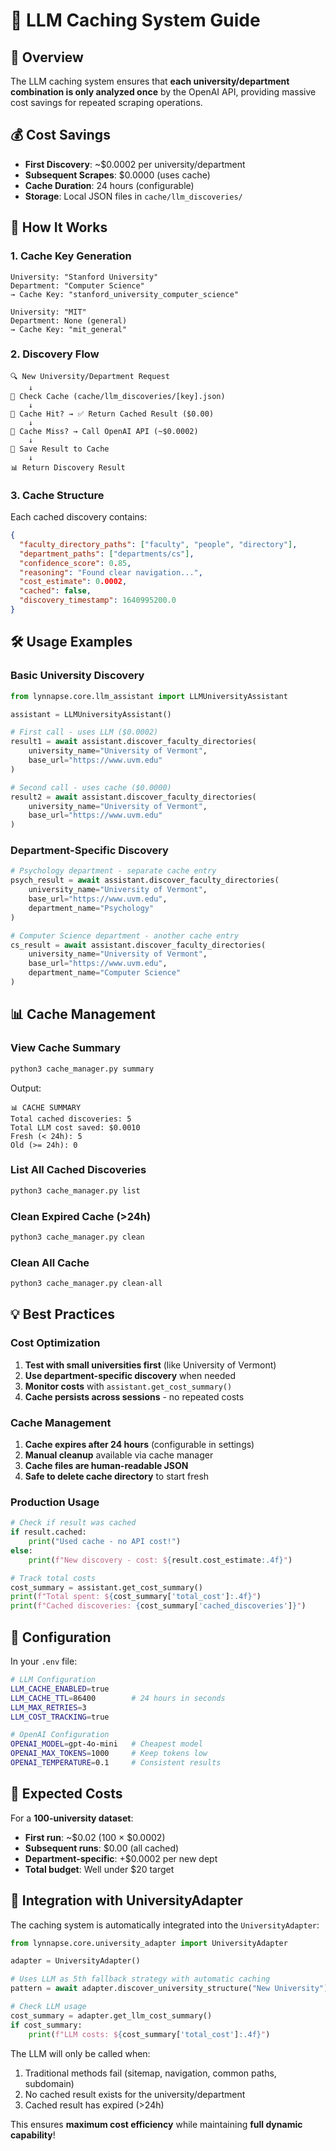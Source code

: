 # 🧠 LLM Caching System Guide

## 🎯 **Overview**

The LLM caching system ensures that **each university/department combination is only analyzed once** by the OpenAI API, providing massive cost savings for repeated scraping operations.

## 💰 **Cost Savings**

- **First Discovery**: ~$0.0002 per university/department
- **Subsequent Scrapes**: $0.0000 (uses cache)
- **Cache Duration**: 24 hours (configurable)
- **Storage**: Local JSON files in `cache/llm_discoveries/`

## 🔄 **How It Works**

### 1. **Cache Key Generation**
```
University: "Stanford University" 
Department: "Computer Science"
→ Cache Key: "stanford_university_computer_science"

University: "MIT"
Department: None (general)  
→ Cache Key: "mit_general"
```

### 2. **Discovery Flow**
```
🔍 New University/Department Request
    ↓
📂 Check Cache (cache/llm_discoveries/[key].json)
    ↓
🎯 Cache Hit? → ✅ Return Cached Result ($0.00)
    ↓
🤖 Cache Miss? → Call OpenAI API (~$0.0002)
    ↓
💾 Save Result to Cache
    ↓
📊 Return Discovery Result
```

### 3. **Cache Structure**
Each cached discovery contains:
```json
{
  "faculty_directory_paths": ["faculty", "people", "directory"],
  "department_paths": ["departments/cs"],
  "confidence_score": 0.85,
  "reasoning": "Found clear navigation...",
  "cost_estimate": 0.0002,
  "cached": false,
  "discovery_timestamp": 1640995200.0
}
```

## 🛠️ **Usage Examples**

### **Basic University Discovery**
```python
from lynnapse.core.llm_assistant import LLMUniversityAssistant

assistant = LLMUniversityAssistant()

# First call - uses LLM ($0.0002)
result1 = await assistant.discover_faculty_directories(
    university_name="University of Vermont",
    base_url="https://www.uvm.edu"
)

# Second call - uses cache ($0.0000)
result2 = await assistant.discover_faculty_directories(
    university_name="University of Vermont", 
    base_url="https://www.uvm.edu"
)
```

### **Department-Specific Discovery**
```python
# Psychology department - separate cache entry
psych_result = await assistant.discover_faculty_directories(
    university_name="University of Vermont",
    base_url="https://www.uvm.edu",
    department_name="Psychology"
)

# Computer Science department - another cache entry  
cs_result = await assistant.discover_faculty_directories(
    university_name="University of Vermont",
    base_url="https://www.uvm.edu",
    department_name="Computer Science"
)
```

## 📊 **Cache Management**

### **View Cache Summary**
```bash
python3 cache_manager.py summary
```
Output:
```
📊 CACHE SUMMARY
Total cached discoveries: 5
Total LLM cost saved: $0.0010
Fresh (< 24h): 5
Old (>= 24h): 0
```

### **List All Cached Discoveries**
```bash
python3 cache_manager.py list
```

### **Clean Expired Cache (>24h)**
```bash
python3 cache_manager.py clean
```

### **Clean All Cache**
```bash
python3 cache_manager.py clean-all
```

## 💡 **Best Practices**

### **Cost Optimization**
1. **Test with small universities first** (like University of Vermont)
2. **Use department-specific discovery** when needed
3. **Monitor costs** with `assistant.get_cost_summary()`
4. **Cache persists across sessions** - no repeated costs

### **Cache Management**
1. **Cache expires after 24 hours** (configurable in settings)
2. **Manual cleanup** available via cache manager
3. **Cache files are human-readable JSON**
4. **Safe to delete cache directory** to start fresh

### **Production Usage**
```python
# Check if result was cached
if result.cached:
    print("Used cache - no API cost!")
else:
    print(f"New discovery - cost: ${result.cost_estimate:.4f}")

# Track total costs
cost_summary = assistant.get_cost_summary()
print(f"Total spent: ${cost_summary['total_cost']:.4f}")
print(f"Cached discoveries: {cost_summary['cached_discoveries']}")
```

## 🔧 **Configuration**

In your `.env` file:
```bash
# LLM Configuration
LLM_CACHE_ENABLED=true
LLM_CACHE_TTL=86400        # 24 hours in seconds
LLM_MAX_RETRIES=3
LLM_COST_TRACKING=true

# OpenAI Configuration  
OPENAI_MODEL=gpt-4o-mini   # Cheapest model
OPENAI_MAX_TOKENS=1000     # Keep tokens low
OPENAI_TEMPERATURE=0.1     # Consistent results
```

## 🎯 **Expected Costs**

For a **100-university dataset**:
- **First run**: ~$0.02 (100 × $0.0002)
- **Subsequent runs**: $0.00 (all cached)
- **Department-specific**: +$0.0002 per new dept
- **Total budget**: Well under $20 target

## 🚀 **Integration with UniversityAdapter**

The caching system is automatically integrated into the `UniversityAdapter`:

```python
from lynnapse.core.university_adapter import UniversityAdapter

adapter = UniversityAdapter()

# Uses LLM as 5th fallback strategy with automatic caching
pattern = await adapter.discover_university_structure("New University")

# Check LLM usage
cost_summary = adapter.get_llm_cost_summary()
if cost_summary:
    print(f"LLM costs: ${cost_summary['total_cost']:.4f}")
```

The LLM will only be called when:
1. Traditional methods fail (sitemap, navigation, common paths, subdomain)
2. No cached result exists for the university/department
3. Cached result has expired (>24h)

This ensures **maximum cost efficiency** while maintaining **full dynamic capability**! 
